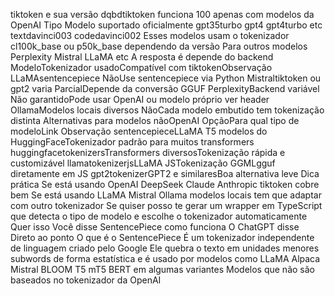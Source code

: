  tiktoken e sua versão dqbdtiktoken funciona 100 apenas com modelos da OpenAI
Tipo
Modelo suportado oficialmente
gpt35turbo
gpt4 gpt4turbo etc
textdavinci003
codedavinci002
 Esses modelos usam o tokenizador cl100k_base ou p50k_base dependendo da versão
 Para outros modelos Perplexity Mistral LLaMA etc
A resposta é depende do backend
ModeloTokenizador usadoCompatível com tiktokenObservação
LLaMAsentencepiece NãoUse sentencepiece via Python
Mistraltiktoken ou gpt2 varia ParcialDepende da conversão GGUF
PerplexityBackend variável Não garantidoPode usar OpenAI ou modelo próprio ver header
OllamaModelos locais diversos NãoCada modelo embutido tem tokenização distinta
 Alternativas para modelos nãoOpenAI
OpçãoPara qual tipo de modeloLink  Observação
sentencepieceLLaMA T5 modelos do HuggingFaceTokenizador padrão para muitos transformers
huggingfacetokenizersTransformers diversosTokenização rápida e customizável
llamatokenizerjsLLaMA JSTokenização GGMLgguf diretamente em JS
gpt2tokenizerGPT2 e similaresBoa alternativa leve
 Dica prática
Se está usando OpenAI DeepSeek Claude Anthropic  tiktoken cobre bem
Se está usando LLaMA Mistral Ollama modelos locais  tem que adaptar com outro tokenizador
Se quiser posso te gerar um wrapper em TypeScript que detecta o tipo de modelo e escolhe o tokenizador automaticamente Quer isso
Você disse
SentencePiece como funciona
O ChatGPT disse
Direto ao ponto
 O que é o SentencePiece
É um tokenizador independente de linguagem criado pelo Google Ele quebra o texto em unidades menores subwords de forma estatística e é usado por modelos como
LLaMA Alpaca Mistral BLOOM
T5 mT5 BERT em algumas variantes
Modelos que não são baseados no tokenizador da OpenAI